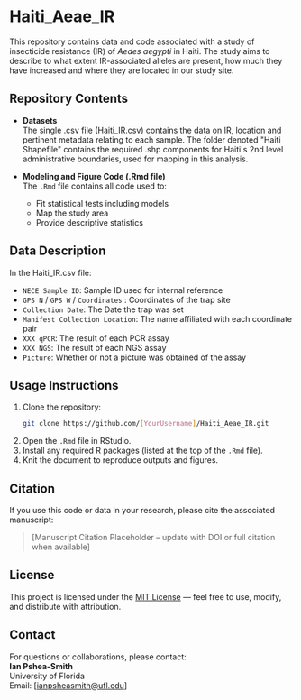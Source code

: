 # Haiti_Aeae_IR

This repository contains data and code associated with a study of insecticide resistance (IR) of *Aedes aegypti* in Haiti. The study aims to describe to what extent IR-associated alleles are present, how much they have increased and where they are located in our study site.

## Repository Contents

- **Datasets**  
  The single .csv file (Haiti_IR.csv) contains the data on IR, location and pertinent metadata relating to each sample.
  The folder denoted "Haiti Shapefile" contains the required .shp components for Haiti's 2nd level administrative boundaries, used for mapping in this analysis.

- **Modeling and Figure Code (.Rmd file)**  
  The `.Rmd` file contains all code used to:
  - Fit statistical tests including models
  - Map the study area
  - Provide descriptive statistics

## Data Description

In the Haiti_IR.csv file:
- `NECE Sample ID`: Sample ID used for internal reference 
- `GPS N` / `GPS W` / `Coordinates` : Coordinates of the trap site  
- `Collection Date`: The Date the trap was set 
- `Manifest Collection Location`: The name affiliated with each coordinate pair
- `XXX qPCR`: The result of each PCR assay
- `XXX NGS`: The result of each NGS assay
- `Picture`: Whether or not a picture was obtained of the assay


## Usage Instructions

1. Clone the repository:
   ```bash
   git clone https://github.com/[YourUsername]/Haiti_Aeae_IR.git
   ```
2. Open the `.Rmd` file in RStudio.
3. Install any required R packages (listed at the top of the `.Rmd` file).
4. Knit the document to reproduce outputs and figures.

## Citation
If you use this code or data in your research, please cite the associated manuscript:
> [Manuscript Citation Placeholder – update with DOI or full citation when available]

## License
This project is licensed under the [MIT License](LICENSE) — feel free to use, modify, and distribute with attribution.

## Contact
For questions or collaborations, please contact:  
**Ian Pshea-Smith**  
University of Florida  
Email: [ianpsheasmith@ufl.edu]
